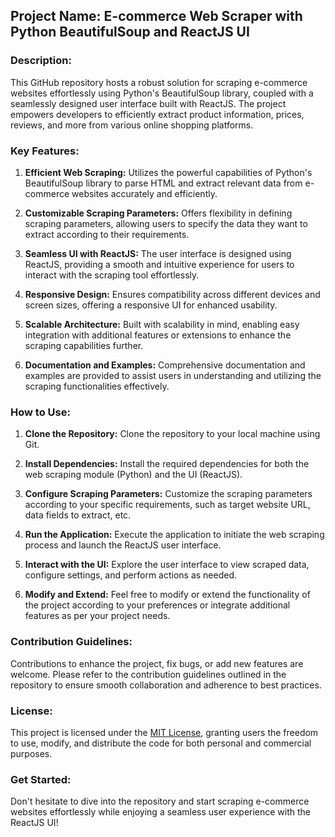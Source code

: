 ## Project Name: E-commerce Web Scraper with Python BeautifulSoup and ReactJS UI

### Description:

This GitHub repository hosts a robust solution for scraping e-commerce websites effortlessly using Python's BeautifulSoup library, coupled with a seamlessly designed user interface built with ReactJS. The project empowers developers to efficiently extract product information, prices, reviews, and more from various online shopping platforms.

### Key Features:

1. **Efficient Web Scraping:** Utilizes the powerful capabilities of Python's BeautifulSoup library to parse HTML and extract relevant data from e-commerce websites accurately and efficiently.

2. **Customizable Scraping Parameters:** Offers flexibility in defining scraping parameters, allowing users to specify the data they want to extract according to their requirements.

3. **Seamless UI with ReactJS:** The user interface is designed using ReactJS, providing a smooth and intuitive experience for users to interact with the scraping tool effortlessly.

4. **Responsive Design:** Ensures compatibility across different devices and screen sizes, offering a responsive UI for enhanced usability.

5. **Scalable Architecture:** Built with scalability in mind, enabling easy integration with additional features or extensions to enhance the scraping capabilities further.

6. **Documentation and Examples:** Comprehensive documentation and examples are provided to assist users in understanding and utilizing the scraping functionalities effectively.

### How to Use:

1. **Clone the Repository:** Clone the repository to your local machine using Git.

2. **Install Dependencies:** Install the required dependencies for both the web scraping module (Python) and the UI (ReactJS).

3. **Configure Scraping Parameters:** Customize the scraping parameters according to your specific requirements, such as target website URL, data fields to extract, etc.

4. **Run the Application:** Execute the application to initiate the web scraping process and launch the ReactJS user interface.

5. **Interact with the UI:** Explore the user interface to view scraped data, configure settings, and perform actions as needed.

6. **Modify and Extend:** Feel free to modify or extend the functionality of the project according to your preferences or integrate additional features as per your project needs.

### Contribution Guidelines:

Contributions to enhance the project, fix bugs, or add new features are welcome. Please refer to the contribution guidelines outlined in the repository to ensure smooth collaboration and adherence to best practices.

### License:

This project is licensed under the [MIT License](https://opensource.org/licenses/MIT), granting users the freedom to use, modify, and distribute the code for both personal and commercial purposes.

### Get Started:

Don't hesitate to dive into the repository and start scraping e-commerce websites effortlessly while enjoying a seamless user experience with the ReactJS UI!
